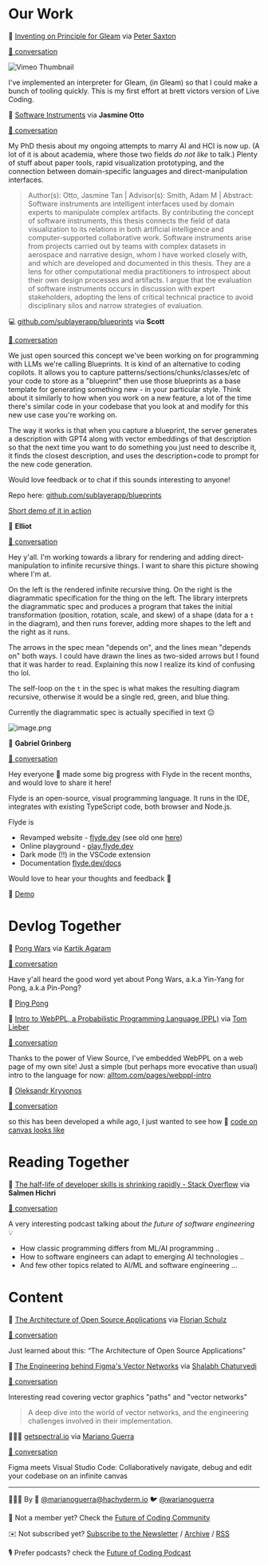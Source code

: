 <!--
.. title: Future of Coding Weekly 2024/02 Week 1
.. slug: future-of-coding-weekly-202402-week-1
.. date: 2024-02-04 23:10:57 UTC+01:00
.. tags: 
.. category: 
.. link: 
.. description: 
.. type: text
-->


# Our Work

🎥 [Inventing on Principle for Gleam](https://vimeo.com/907533908) via [Peter Saxton](https://twitter.com/CrowdHailer)

[🧵 conversation](https://history.futureofcoding.org/history/weekly/2024/02/W1/share-your-work.html#2024-01-29T17:46:21.020Z)

![Vimeo Thumbnail](https://i.vimeocdn.com/video/1790057746-19562913e02543df8bc04fcf8acdffad7e5e0e1f6a9b6e5b9f11c0c43cfcc19e-d_295x166)

I've implemented an interpreter for Gleam, (in Gleam) so that I could make a bunch of tooling quickly. This is my first effort at brett victors version of Live Coding.

📝 [Software Instruments](https://escholarship.org/uc/item/98c6j416#article_main) via **Jasmine Otto**

[🧵 conversation](https://history.futureofcoding.org/history/weekly/2024/02/W1/share-your-work.html#2024-01-31T20:13:05.271Z)

My PhD thesis about my ongoing attempts to marry AI and HCI is now up. (A lot of it is about academia, where those two fields  _do not like_  to talk.) Plenty of stuff about paper tools, rapid visualization prototyping, and the connection between domain-specific languages and direct-manipulation interfaces.


>Author(s): Otto, Jasmine Tan | Advisor(s): Smith, Adam M | Abstract: Software instruments are intelligent interfaces used by domain experts to manipulate complex artifacts. By contributing the concept of software instruments, this thesis connects the field of data visualization to its relations in both artificial intelligence and computer-supported collaborative work. Software instruments arise from projects carried out by teams with complex datasets in aerospace and narrative design, whom I have worked closely with, and which are developed and documented in this thesis. They are a lens for other computational media practitioners to introspect about their own design processes and artifacts. I argue that the evaluation of software instruments occurs in discussion with expert stakeholders, adopting the lens of critical technical practice to avoid disciplinary silos and narrow strategies of evaluation.

💻 [github.com/sublayerapp/blueprints](https://github.com/sublayerapp/blueprints) via **Scott**

[🧵 conversation](https://history.futureofcoding.org/history/weekly/2024/02/W1/share-your-work.html#2024-02-01T21:08:22.453Z)

We just open sourced this concept we've been working on for programming with LLMs we're calling Blueprints. It is kind of an alternative to coding copilots. It allows you to capture patterns/sections/chunks/classes/etc of your code to store as a "blueprint" then use those blueprints as a base template for generating something new - in your particular style. Think about it similarly to how when you work on a new feature, a lot of the time there's similar code in your codebase that you look at and modify for this new use case you're working on.



The way it works is that when you capture a blueprint, the server generates a description with GPT4 along with vector embeddings of that description so that the next time you want to do something you just need to describe it, it finds the closest description, and uses the description+code to prompt for the new code generation.



Would love feedback or to chat if this sounds interesting to anyone!



Repo here: [github.com/sublayerapp/blueprints](https://github.com/sublayerapp/blueprints)

[Short demo of it in action](https://www.loom.com/share/727e449a764e4362b28a74460db84655)

💬 **Elliot**

[🧵 conversation](https://history.futureofcoding.org/history/weekly/2024/02/W1/share-your-work.html#2024-02-02T16:35:11.247Z)

Hey y'all. I'm working towards a library for rendering and adding direct-manipulation to infinite recursive things. I want to share this picture showing where I'm at.



On the left is the rendered infinite recursive thing. On the right is the diagrammatic specification for the thing on the left. The library interprets the diagrammatic spec and produces a program that takes the initial transformation (position, rotation, scale, and skew) of a shape (data for a  `t`  in the diagram), and then runs forever, adding more shapes to the left and the right as it runs.



The arrows in the spec mean "depends on", and the lines mean "depends on" both ways. I could have drawn the lines as two-sided arrows but I found that it was harder to read. Explaining this now I realize its kind of confusing tho lol.



The self-loop on the  `t`  in the spec is what makes the resulting diagram recursive, otherwise it would be a single red, green, and blue thing.



Currently the diagrammatic spec is actually specified in text 😐

![image.png](http://history.futureofcoding.org/history/msg_files/F06/F06GVN8C23F.png)


💬 **Gabriel Grinberg**

[🧵 conversation](https://history.futureofcoding.org/history/weekly/2024/02/W1/share-your-work.html#2024-02-04T21:32:21.199Z)

Hey everyone 👋 made some big progress with Flyde in the recent months, and would love to share it here!

Flyde is an open-source, visual programming language. It runs in the IDE, integrates with existing TypeScript code, both browser and Node.js.



Flyde is




* Revamped website - [flyde.dev](https://www.flyde.dev) (see old one [here](https://web.archive.org/web/20231205034447/http://www.flyde.dev/)) 
* Online playground - [play.flyde.dev](https://play.flyde.dev) 
* Dark mode (!!) in the VSCode extension
* Documentation [flyde.dev/docs](https://www.flyde.dev/docs/)



Would love to hear your thoughts and feedback 🕺

🎥 [Demo](http://history.futureofcoding.org/history/msg_files/F06/F06HT4W169E.mov)

# Devlog Together

🎠 [Pong Wars](https://akkartik.itch.io/carousel/devlog/673935/pong-wars) via [Kartik Agaram](http://akkartik.name/about)

[🧵 conversation](https://history.futureofcoding.org/history/weekly/2024/02/W1/devlog-together.html#2024-01-30T15:24:00.348Z)

Have  y'all heard the good word yet about Pong Wars, a.k.a Yin-Yang for Pong, a.k.a Pin-Pong?



🎥 [Ping Pong](http://history.futureofcoding.org/history/msg_files/F06/F06GCN9SV36.webm)


🎲 [Intro to WebPPL, a Probabilistic Programming Language (PPL)](http://alltom.com/pages/webppl-intro/) via [Tom Lieber](https://twitter.com/alltom)

[🧵 conversation](https://history.futureofcoding.org/history/weekly/2024/02/W1/devlog-together.html#2024-02-02T16:57:38.945Z)

Thanks to the power of View Source, I've embedded WebPPL on a web page of my own site! Just a simple (but perhaps more evocative than usual) intro to the language for now: [alltom.com/pages/webppl-intro](http://alltom.com/pages/webppl-intro/)

💬 [Oleksandr Kryvonos](https://twitter.com/o_kryvonos)

[🧵 conversation](https://history.futureofcoding.org/history/weekly/2024/02/W1/devlog-together.html#2024-02-02T22:43:48.433Z)

so this has been developed a while ago, I just wanted to see how 🎥 [code on canvas looks like](http://history.futureofcoding.org/history/msg_files/F06/F06GL85PCQP.mov)

# Reading Together

📝 [The half-life of developer skills is shrinking rapidly - Stack Overflow](https://stackoverflow.blog/2024/01/16/Kian-Katanforoosh-standford-deep-learning-ai-skills/) via **Salmen Hichri**

[🧵 conversation](https://history.futureofcoding.org/history/weekly/2024/02/W1/reading-together.html#2024-01-29T11:37:59.329Z)

A very interesting podcast talking about  *the future of software engineering*  💡




* How classic programming differs from ML/AI programming ..
* How to software engineers can adapt to emerging AI technologies ..
* And few other topics related to AI/ML and software engineering ...

# Content

📘 [The Architecture of Open Source Applications](https://aosabook.org/en/) via [Florian Schulz](https://twitter.com/getflourish)

[🧵 conversation](https://history.futureofcoding.org/history/weekly/2024/02/W1/linking-together.html#2024-02-02T16:07:06.267Z)

Just learned about this: “The Architecture of Open Source Applications”

📝 [The Engineering behind Figma's Vector Networks](https://alexharri.com/blog/vector-networks) via [Shalabh Chaturvedi](https://twitter.com/chatur_shalabh)

[🧵 conversation](https://history.futureofcoding.org/history/weekly/2024/02/W1/linking-together.html#2024-02-04T01:14:27.489Z)

Interesting read covering vector graphics "paths" and "vector networks" 

>A deep dive into the world of vector networks, and the engineering challenges involved in their implementation.


🧑🏽‍💻 [getspectral.io](https://www.getspectral.io/) via [Mariano Guerra](https://twitter.com/warianoguerra)

[🧵 conversation](https://history.futureofcoding.org/history/weekly/2024/02/W1/linking-together.html#2024-02-04T15:14:53.278Z)

Figma meets Visual Studio Code: Collaboratively navigate, debug and edit your codebase on an infinite canvas



----------

👨🏽‍💻 By 🐘 [@marianoguerra@hachyderm.io](https://hachyderm.io/@marianoguerra) 🐦 [@warianoguerra](https://twitter.com/warianoguerra)

💬 Not a member yet? Check the [Future of Coding Community](https://futureofcoding.org/)

✉️ Not subscribed yet? [Subscribe to the Newsletter](https://tinyletter.com/marianoguerra/) / [Archive](https://newsletter.futureofcoding.org/) / [RSS](https://history.futureofcoding.org/newsletter/rss.xml)

🎙️ Prefer podcasts? check the [Future of Coding Podcast](https://futureofcoding.org/episodes/)
